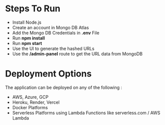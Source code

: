 # Steps To Run

 - Install Node.js
 - Create an account in Mongo DB Atlas
 - Add the Mongo DB Credentials in **.env** File
 - Run **npm install**
 - Run **npm start**
 - Use the UI to generate the hashed URLs
 - Use the **/admin-panel** route to get the URL data from MongoDB

# Deployment Options
The application can be deployed on any of the following : 
- AWS, Azure, GCP
- Heroku, Render, Vercel
- Docker Platforms
- Serverless Platforms using Lambda Functions like serverless.com / AWS Lambda